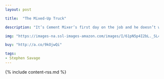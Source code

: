 ```yaml
---
layout: post

title:  "The Mixed-Up Truck"

description: "It’s Cement Mixer’s first day on the job and he doesn’t want to make any mistakes. How can he help the other trucks on the construction site? By mixing some powdery white cement, of course! He mixes it up, adds a little water, and presto…a cake?! He must have mixed flour instead of cement. Not to worry, he’ll try again…and presto! Frosting?! He’ll keep trying until he gets it just right and it’s time for one more mixing: a bubble bath!"

img: "https://images-na.ssl-images-amazon.com/images/I/61pN5p4I2bL._SL480_.jpg"

buy: "http://a.co/9kOjwQi"

tags:
- Stephen Savage
---
```


{% include content-rss.md %}